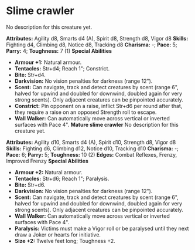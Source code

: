 # Slime crawler

No description for this creature yet.

**Attributes:** Agility d8, Smarts d4 (A), Spirit d8, Strength d8, Vigor
d8
**Skills:** Fighting d4, Climbing d8, Notice d8, Tracking d8
**Charisma:** -; **Pace:** 5; **Parry:** 4; **Toughness:** 7 (1)
**Special Abilities**

- **Armour +1:** Natural armour.
- **Tentacles:** Str+d4; Reach 1"; Constrict.
- **Bite:** Str+d4.
- **Darkvision:** No vision penalties for darkness (range 12").
- **Scent:** Can navigate, track and detect creatures by scent (range
6", halved for upwind and doubled for downwind, doubled again for very
strong scents). Only adjacent creatures can be pinpointed accurately.
- **Constrict:** Pin opponent on a raise, inflict Str+d6 per round after
that, they require a raise on an opposed Strength roll to escape.
- **Wall Walker:** Can automatically move across vertical or inverted
surfaces with Pace 4".
**Mature slime crawler**
No description for this creature yet.

**Attributes:** Agility d10, Smarts d4 (A), Spirit d10, Strength d8,
Vigor d8
**Skills:** Fighting d6, Climbing d12, Notice d10, Tracking d10
**Charisma:** -; **Pace:** 6; **Parry:** 5; **Toughness:** 10 (2)
**Edges:** Combat Reflexes, Frenzy, Improved Frenzy
**Special Abilities**

- **Armour +2:** Natural armour.
- **Tentacles:** Str+d6; Reach 1"; Paralysis.
- **Bite:** Str+d6.
- **Darkvision:** No vision penalties for darkness (range 12").
- **Scent:** Can navigate, track and detect creatures by scent (range
6", halved for upwind and doubled for downwind, doubled again for very
strong scents). Only adjacent creatures can be pinpointed accurately.
- **Wall Walker:** Can automatically move across vertical or inverted
surfaces with Pace 4".
- **Paralysis:** Victims must make a Vigor roll or be paralysed until
they next draw a Joker or hearts for initiative.
- **Size +2:** Twelve feet long; Toughness +2.
